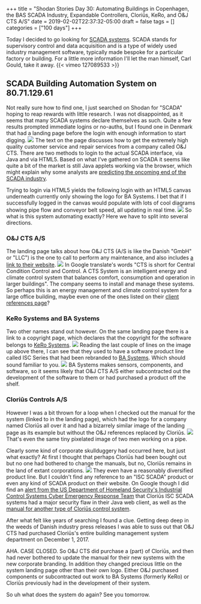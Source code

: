 +++
title = "Shodan Stories Day 30: Automating Buildings in Copenhagen, the BAS SCADA Industry, Expandable Controllers, Cloriūs, KeRo, and O&J CTS A/S"
date = 2019-02-02T22:37:32-05:00
draft = false
tags = []
categories = ["100 days"]
+++

Today I decided to go looking for [SCADA systems](https://en.wikipedia.org/wiki/SCADA). SCADA stands for supervisory control and data acquisition and is a type of widely used industry management software, typically made bespoke for a particular factory or building. For a little more information I'll let the man himself, Carl Gould, take it away.
{{< vimeo 127089533 >}}

## SCADA Building Automation System on 80.71.129.61
Not really sure how to find one, I just searched on Shodan for "SCADA" hoping to reap rewards with little research. I was not disappointed, as it seems that many SCADA systems declare themselves as such. Quite a few results prompted immediate logins or no-auths, but I found one in Denmark that had a landing page before the login with enough information to start digging.
![](/images/100Days/Day30/system.png)
The text on the page discusses how to get the extremely high quality customer service and repair services from a company called O&J CTS. There are two methods to login to the actual SCADA interface, via Java and via HTML5. Based on what I've gathered on SCADA it seems like quite a bit of the market is still Java applets working via the browser, which might explain why some analysts are [predicting the oncoming end of the SCADA industry](https://controltrends.org/controltrends-news/news-and-information/11/are-bas-and-scada-systems-doomed-is-blue-pillars-digital-energy-network-next/).

Trying to login via HTML5 yields the following login with an HTML5 canvas underneath currently only showing the logo for BA Systems. I bet that if I successfully logged in the canvas would populate with lots of cool diagrams showing pipe flow and conveyor belt speed, all updating in real time.
![](/images/100Days/Day30/login.png)
So what is this system automating exactly? Here we have to split into several directions.

### O&J CTS A/S
The landing page talks about how O&J CTS (A/S is like the Danish "GmbH" or "LLC") is the one to call to perform any maintenance, and also includes [a link to their website](http://www.oj-cts.dk).
![](/images/100Days/Day30/cts.png)
In Google translate's words "CTS is short for Central Condition Control and Control. A CTS System is an intelligent energy and climate control system that balances comfort, consumption and operation in larger buildings". The company seems to install and manage these systems. So perhaps this is an energy management and climate control system for a large office building, maybe even one of the ones listed on their [client references page](http://www.oj-cts.dk/referencer)?

### KeRo Systems and BA Systems
Two other names stand out however. On the same landing page there is a link to a copyright page, which declares that the copyright for the software belongs to [KeRo Systems](http://www.kero.dk/).
![](/images/100Days/Day30/KeRo.png)
Reading the last couple of lines on the image up above there, I can see that they used to have a software product line called ISC Series that had been rebranded to [BA Systems](http://www.basystems.dk/forside). Which should sound familiar to you.
![](/images/100Days/Day30/basystems2.png)
BA Systems makes sensors, components, and software, so it seems likely that O&J CTS A/S either subcontracted out the development of the software to them or had purchased a product off the shelf.

### Cloriūs Controls A/S
However I was a bit thrown for a loop when I checked out the manual for the system (linked to in the landing page), which had the logo for a company named Cloriūs all over it and had a bizarrely similar image of the landing page as its example but without the O&J references replaced by Cloriūs.
![](/images/100Days/Day30/bizz.png)
That's even the same tiny pixelated image of two men working on a pipe.

Clearly some kind of corporate skullduggery had occurred here, but just what exactly? At first I thought that perhaps Cloriūs had been bought out but no one had bothered to change the manuals, but no, Cloriūs remains in the land of extant corporations.
![](/images/100Days/Day30/clorius2.png)
They even have a reasonably diversified product line. But I couldn't find any reference to an "ISC SCADA" product or even any kind of SCADA product on their website. On Google though I did find an [alert from the US Department of Homeland Security's Industrial Control Systems Cyber Emergency Response Team](https://ics-cert.us-cert.gov/advisories/ICSA-15-013-02) that Cloriūs ISC SCADA systems had a major security flaw in their Java web client, as well as the [manual for another type of Cloriūs control system](http://www.cloriuscontrols.cn/pdf/GB/5005-GB.pdf).

After what felt like years of searching I found a clue. Getting deep deep in the weeds of Danish industry press releases I was able to suss out that O&J CTS had purchased Cloriūs's entire building management system department on December 1, 2017.

AHA. CASE CLOSED. So O&J CTS did purchase a (part) of Cloriūs, and then had never bothered to update the manual for their new systems with the new corporate branding. In addition they changed precious little on the system landing page other than their own logo. Either O&J purchased components or subcontracted out work to BA Systems (formerly KeRo) or Cloriūs previously had in the development of their system.


So uh what does the system do again? See you tomorrow.
